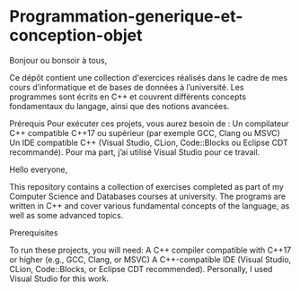 # Programmation-generique-et-conception-objet

Bonjour ou bonsoir à tous,

Ce dépôt contient une collection d'exercices réalisés dans le cadre de mes cours d’informatique et de bases de données à l’université. Les programmes sont écrits en C++ et couvrent différents concepts fondamentaux du langage, ainsi que des notions avancées.



Prérequis
Pour exécuter ces projets, vous aurez besoin de :
Un compilateur C++ compatible C++17 ou supérieur (par exemple GCC, Clang ou MSVC)
Un IDE compatible C++ (Visual Studio, CLion, Code::Blocks ou Eclipse CDT recommandé). Pour ma part, j’ai utilisé Visual Studio pour ce travail.








Hello everyone,

This repository contains a collection of exercises completed as part of my Computer Science and Databases courses at university. The programs are written in C++ and cover various fundamental concepts of the language, as well as some advanced topics.



Prerequisites

To run these projects, you will need:
A C++ compiler compatible with C++17 or higher (e.g., GCC, Clang, or MSVC)
A C++-compatible IDE (Visual Studio, CLion, Code::Blocks, or Eclipse CDT recommended). Personally, I used Visual Studio for this work.
